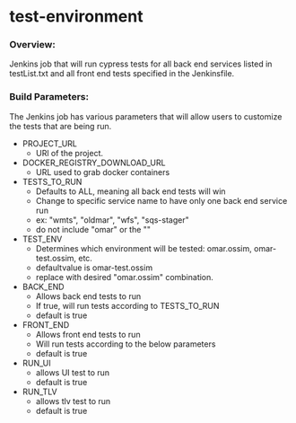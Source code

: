 # test-environment
### Overview:
Jenkins job that will run cypress tests for all back end services 
listed in testList.txt and all front end tests specified in the 
Jenkinsfile. 

### Build Parameters:
The Jenkins job has various parameters that will allow users to 
customize the tests that are being run.
- PROJECT_URL
    - URl of the project. 
- DOCKER_REGISTRY_DOWNLOAD_URL
    - URL used to grab docker containers 
- TESTS_TO_RUN
    - Defaults to ALL, meaning all back end tests will win
    - Change to specific service name to have only one back end service 
      run
    - ex: "wmts", "oldmar", "wfs", "sqs-stager"
    - do not include "omar" or the ""
- TEST_ENV
    - Determines which environment will be tested: omar.ossim, omar-test.ossim, etc.
    - defaultvalue is omar-test.ossim
    - replace with desired "omar.ossim" combination.
- BACK_END
    - Allows back end tests to run
    - If true, will run tests according to TESTS_TO_RUN
    - default is true
- FRONT_END
    - Allows front end tests to run
    - Will run tests according to the below parameters
    - default is true
- RUN_UI
    - allows UI test to run
    - default is true
- RUN_TLV
    - allows tlv test to run
    - default is true